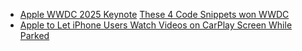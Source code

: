 - [Apple WWDC 2025 Keynote](https://www.rev.com/transcripts/apple-wwdc-2025-keynote)
[These 4 Code Snippets won WWDC](https://justin.searls.co/posts/these-4-code-snippets-won-wwdc/)
- [Apple to Let iPhone Users Watch Videos on CarPlay Screen While Parked](https://www.macrumors.com/2025/06/12/carplay-airplay-video-in-the-car/)